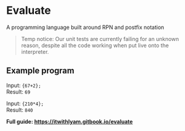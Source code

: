 # Evaluate
A programming language built around RPN and postfix notation

> Temp notice: Our unit tests are currently failing for an unknown reason, despite all the code working when put live onto the interpreter.

## Example program
Input: ``{67+2};``  
Result: ``69``

Input: `{210*4};`  
Result: `840`

**Full guide: https://itwithlyam.gitbook.io/evaluate**